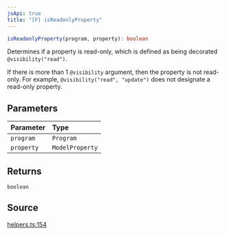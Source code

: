 ```yaml
---
jsApi: true
title: "[F] isReadonlyProperty"
---
```


```ts
isReadonlyProperty(program, property): boolean
```

Determines if a property is read-only, which is defined as being
decorated `@visibility("read")`.

If there is more than 1 `@visibility` argument, then the property is not
read-only. For example, `@visibility("read", "update")` does not
designate a read-only property.

## Parameters

| Parameter  | Type            |
| :--------- | :-------------- |
| `program`  | `Program`       |
| `property` | `ModelProperty` |

## Returns

`boolean`

## Source

[helpers.ts:154](https://github.com/markcowl/cadl/blob/1a6d2b70/packages/openapi/src/helpers.ts#L154)
